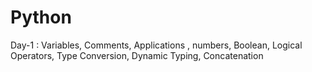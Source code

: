 # Python
Day-1 : Variables, Comments, Applications , numbers, Boolean, Logical Operators, Type Conversion, Dynamic Typing, Concatenation
